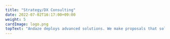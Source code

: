 ```yaml
---
title: "Strategy/DX Consulting"
date: 2022-07-02T16:17:00+09:00
weight: 5
cardImage: logo.png
topText: "Andaze deploys advanced solutions. We make proposals that solve our clients' problems while incorporating superior technologies and seasonal industry trends. We are attentive, persistent, and use collaboration and expertise. We provide thorough support so that our clients can utilize the best solutions."
---
```

